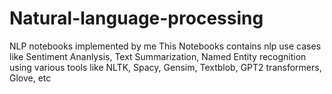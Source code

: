 # Natural-language-processing
NLP notebooks  implemented by me
This Notebooks contains nlp use cases like Sentiment Ananlysis, Text Summarization, Named Entity recognition using various tools like NLTK, Spacy, Gensim, Textblob, GPT2 transformers, Glove, etc
